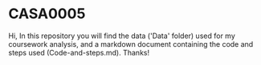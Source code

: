 # CASA0005

Hi,
In this repository you will find the data ('Data' folder) used for my coursework analysis, and a markdown document containing the code and steps used (Code-and-steps.md). 
Thanks!
